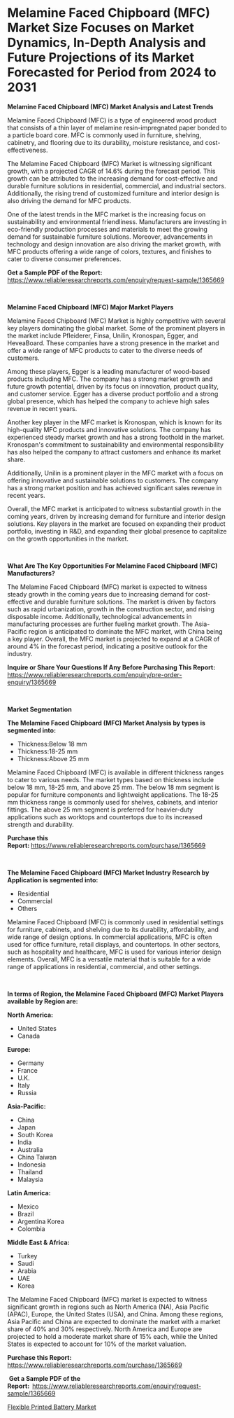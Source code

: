 <p><h1>Melamine Faced Chipboard (MFC) Market Size Focuses on Market Dynamics, In-Depth Analysis and Future Projections of its Market Forecasted for Period from 2024 to 2031</h1></p><p><strong>Melamine Faced Chipboard (MFC) Market Analysis and Latest Trends</strong></p>
<p><p>Melamine Faced Chipboard (MFC) is a type of engineered wood product that consists of a thin layer of melamine resin-impregnated paper bonded to a particle board core. MFC is commonly used in furniture, shelving, cabinetry, and flooring due to its durability, moisture resistance, and cost-effectiveness.</p><p>The Melamine Faced Chipboard (MFC) Market is witnessing significant growth, with a projected CAGR of 14.6% during the forecast period. This growth can be attributed to the increasing demand for cost-effective and durable furniture solutions in residential, commercial, and industrial sectors. Additionally, the rising trend of customized furniture and interior design is also driving the demand for MFC products.</p><p>One of the latest trends in the MFC market is the increasing focus on sustainability and environmental friendliness. Manufacturers are investing in eco-friendly production processes and materials to meet the growing demand for sustainable furniture solutions. Moreover, advancements in technology and design innovation are also driving the market growth, with MFC products offering a wide range of colors, textures, and finishes to cater to diverse consumer preferences.</p></p>
<p><strong>Get a Sample PDF of the Report:&nbsp;</strong> <a href="https://www.reliableresearchreports.com/enquiry/request-sample/1365669">https://www.reliableresearchreports.com/enquiry/request-sample/1365669</a></p>
<p>&nbsp;</p>
<p><strong>Melamine Faced Chipboard (MFC) Major Market Players</strong></p>
<p><p>Melamine Faced Chipboard (MFC) Market is highly competitive with several key players dominating the global market. Some of the prominent players in the market include Pfleiderer, Finsa, Unilin, Kronospan, Egger, and HeveaBoard. These companies have a strong presence in the market and offer a wide range of MFC products to cater to the diverse needs of customers.</p><p>Among these players, Egger is a leading manufacturer of wood-based products including MFC. The company has a strong market growth and future growth potential, driven by its focus on innovation, product quality, and customer service. Egger has a diverse product portfolio and a strong global presence, which has helped the company to achieve high sales revenue in recent years.</p><p>Another key player in the MFC market is Kronospan, which is known for its high-quality MFC products and innovative solutions. The company has experienced steady market growth and has a strong foothold in the market. Kronospan's commitment to sustainability and environmental responsibility has also helped the company to attract customers and enhance its market share.</p><p>Additionally, Unilin is a prominent player in the MFC market with a focus on offering innovative and sustainable solutions to customers. The company has a strong market position and has achieved significant sales revenue in recent years.</p><p>Overall, the MFC market is anticipated to witness substantial growth in the coming years, driven by increasing demand for furniture and interior design solutions. Key players in the market are focused on expanding their product portfolio, investing in R&D, and expanding their global presence to capitalize on the growth opportunities in the market.</p></p>
<p>&nbsp;</p>
<p><strong>What Are The Key Opportunities For Melamine Faced Chipboard (MFC) Manufacturers?</strong></p>
<p><p>The Melamine Faced Chipboard (MFC) market is expected to witness steady growth in the coming years due to increasing demand for cost-effective and durable furniture solutions. The market is driven by factors such as rapid urbanization, growth in the construction sector, and rising disposable income. Additionally, technological advancements in manufacturing processes are further fueling market growth. The Asia-Pacific region is anticipated to dominate the MFC market, with China being a key player. Overall, the MFC market is projected to expand at a CAGR of around 4% in the forecast period, indicating a positive outlook for the industry.</p></p>
<p><strong>Inquire or Share Your Questions If Any Before Purchasing This Report:</strong> <a href="https://www.reliableresearchreports.com/enquiry/pre-order-enquiry/1365669">https://www.reliableresearchreports.com/enquiry/pre-order-enquiry/1365669</a></p>
<p>&nbsp;</p>
<p><strong>Market Segmentation</strong></p>
<p><strong>The Melamine Faced Chipboard (MFC) Market Analysis by types is segmented into:</strong></p>
<p><ul><li>Thickness:Below 18 mm</li><li>Thickness:18-25 mm</li><li>Thickness:Above 25 mm</li></ul></p>
<p><p>Melamine Faced Chipboard (MFC) is available in different thickness ranges to cater to various needs. The market types based on thickness include below 18 mm, 18-25 mm, and above 25 mm. The below 18 mm segment is popular for furniture components and lightweight applications. The 18-25 mm thickness range is commonly used for shelves, cabinets, and interior fittings. The above 25 mm segment is preferred for heavier-duty applications such as worktops and countertops due to its increased strength and durability.</p></p>
<p><strong>Purchase this Report:&nbsp;</strong><a href="https://www.reliableresearchreports.com/purchase/1365669">https://www.reliableresearchreports.com/purchase/1365669</a></p>
<p>&nbsp;</p>
<p><strong>The Melamine Faced Chipboard (MFC) Market Industry Research by Application is segmented into:</strong></p>
<p><ul><li>Residential</li><li>Commercial</li><li>Others</li></ul></p>
<p><p>Melamine Faced Chipboard (MFC) is commonly used in residential settings for furniture, cabinets, and shelving due to its durability, affordability, and wide range of design options. In commercial applications, MFC is often used for office furniture, retail displays, and countertops. In other sectors, such as hospitality and healthcare, MFC is used for various interior design elements. Overall, MFC is a versatile material that is suitable for a wide range of applications in residential, commercial, and other settings.</p></p>
<p>&nbsp;</p>
<p><strong>In terms of Region, the Melamine Faced Chipboard (MFC) Market Players available by Region are:</strong></p>
<p>
    <p> <strong> North America: </strong>
        <ul>
            <li>United States</li>
            <li>Canada</li>
        </ul>
        </p> 
    <p> <strong> Europe: </strong>
        <ul>
            <li>Germany</li>
            <li>France</li>
            <li>U.K.</li>
            <li>Italy</li>
            <li>Russia</li>
        </ul>
        </p> 
    <p> <strong> Asia-Pacific: </strong>
        <ul>
            <li>China</li>
            <li>Japan</li>
            <li>South Korea</li>
            <li>India</li>
            <li>Australia</li>
            <li>China Taiwan</li>
            <li>Indonesia</li>
            <li>Thailand</li>
            <li>Malaysia</li>
        </ul>
        </p> 
    <p> <strong> Latin America: </strong>
        <ul>
            <li>Mexico</li>
            <li>Brazil</li>
            <li>Argentina Korea</li>
            <li>Colombia</li>
        </ul>
        </p> 
    <p> <strong> Middle East & Africa: </strong>
        <ul>
            <li>Turkey</li>
            <li>Saudi</li>
            <li>Arabia</li>
            <li>UAE</li>
            <li>Korea</li>
        </ul>
    </p>
    </p>
<p><p>The Melamine Faced Chipboard (MFC) market is expected to witness significant growth in regions such as North America (NA), Asia Pacific (APAC), Europe, the United States (USA), and China. Among these regions, Asia Pacific and China are expected to dominate the market with a market share of 40% and 30% respectively. North America and Europe are projected to hold a moderate market share of 15% each, while the United States is expected to account for 10% of the market valuation.</p></p>
<p><strong>Purchase this Report: </strong><a href="https://www.reliableresearchreports.com/purchase/1365669">https://www.reliableresearchreports.com/purchase/1365669</a></p>
<p>&nbsp;<strong>Get a Sample PDF of the Report:&nbsp;&nbsp;</strong><a href="https://www.reliableresearchreports.com/enquiry/request-sample/1365669">https://www.reliableresearchreports.com/enquiry/request-sample/1365669</a></p>
<p><strong></strong></p>
<p><p><a href="https://metal-farmhouse-e95.notion.site/Flexible-Printed-Battery-Market-A-Comprehensive-Report-of-its-Market-Share-Growth-Trends-2024-2-5a3d595a7f97495d8f261d30a1652922">Flexible Printed Battery Market</a></p></p>